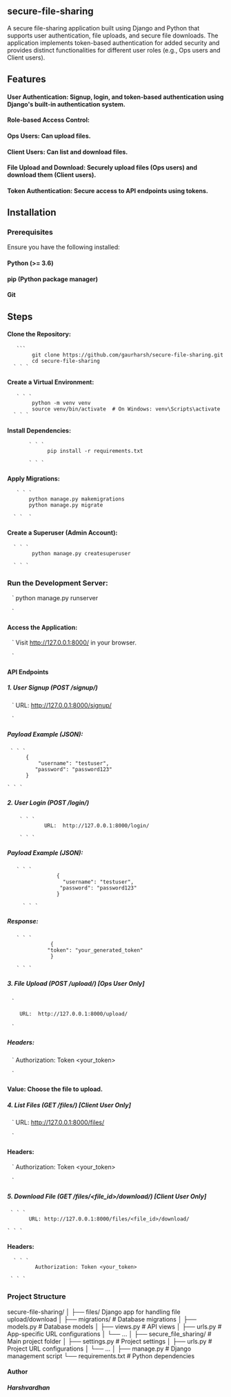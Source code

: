 ## secure-file-sharing
A secure file-sharing application built using Django and Python that supports user authentication, file uploads, and secure file downloads. The application implements token-based authentication for added security and provides distinct functionalities for different user roles (e.g., Ops users and Client users).

## Features
#### User Authentication: Signup, login, and token-based authentication using Django's built-in authentication system.
#### Role-based Access Control:
#### Ops Users: Can upload files.
#### Client Users: Can list and download files.
#### File Upload and Download: Securely upload files (Ops users) and download them (Client users).
#### Token Authentication: Secure access to API endpoints using tokens.


## Installation
###  Prerequisites
 Ensure you have the following installed:

#### Python (>= 3.6)
#### pip (Python package manager)
#### Git

## Steps
 #### Clone the Repository:
       ``` 
            git clone https://github.com/gaurharsh/secure-file-sharing.git
            cd secure-file-sharing
      ` ` ` 

 #### Create a Virtual Environment:
       ` ` `
            python -m venv venv
            source venv/bin/activate  # On Windows: venv\Scripts\activate
      ` ` `

#### Install Dependencies:
           ` ` ` 
                 pip install -r requirements.txt
            
           ` ` `
             

 ####  Apply Migrations:
       ` ` ` 
           python manage.py makemigrations
           python manage.py migrate
       
      ` `  `

#### Create a Superuser (Admin Account):
      ` ` `
            python manage.py createsuperuser
        
      ` ` ` 

### Run the Development Server:
 
   ` ` ` 
           python manage.py runserver
           
   ` ` ` 

####   Access the Application:

  ` ` ` 
         Visit http://127.0.0.1:8000/ in your browser.
         
  ` ` ` 


 #### API Endpoints

 ##### 1. User Signup (POST /signup/)
   ` ` ` 
           URL:  http://127.0.0.1:8000/signup/ 
      
  ` ` ` 
 

#####  Payload Example (JSON):
 
     ` ` ` 
          {
              "username": "testuser",
             "password": "password123"
          }
          
    ` ` ` 

##### 2. User Login (POST /login/)
        ` ` ` 
                URL:  http://127.0.0.1:8000/login/
   
        ` ` `


##### Payload Example (JSON):
       ` ` `
                    {
                      "username": "testuser",
                     "password": "password123"
                    }
 
         ` ` `

 ##### Response:
       ` ` `
                  {
                 "token": "your_generated_token"
                  }

       ` ` ` 

##### 3. File Upload (POST /upload/) [Ops User Only]

   ` ` ` 
 
        URL:  http://127.0.0.1:8000/upload/ 
 
   ` ` ` 

##### Headers:

 ` ` ` 
        Authorization: Token <your_token>
  
 ` ` `  

#### Value: Choose the file to upload.

#####  4. List Files (GET /files/) [Client User Only]

   ` ` ` 
       URL: http://127.0.0.1:8000/files/ 
  
   ` ` ` 

#### Headers:

` ` ` 
    Authorization: Token <your_token>
    
` ` ` 

##### 5. Download File (GET /files/<file_id>/download/) [Client User Only]
     ` ` ` 
           URL: http://127.0.0.1:8000/files/<file_id>/download/
       
    ` ` `

#### Headers:

      ` ` `
             Authorization: Token <your_token>
       
     ` ` `

###  Project Structure

  secure-file-sharing/
│
├── files/  Django app for handling file upload/download
│   ├── migrations/          # Database migrations
│   ├── models.py            # Database models
│   ├── views.py             # API views
│   ├── urls.py              # App-specific URL configurations
│   └── ...
│
├── secure_file_sharing/     # Main project folder
│   ├── settings.py          # Project settings
│   ├── urls.py              # Project URL configurations
│   └── ...
│
├── manage.py                # Django management script
 └── requirements.txt        # Python dependencies





#### Author
 ##### Harshvardhan 
